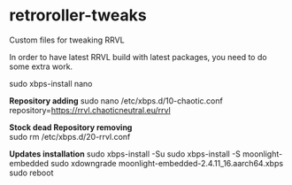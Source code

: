 # retroroller-tweaks
Custom files for tweaking RRVL

In order to have latest RRVL build with latest packages, you need to do some extra work.

sudo xbps-install nano

**Repository adding**
sudo nano /etc/xbps.d/10-chaotic.conf
repository=https://rrvl.chaoticneutral.eu/rrvl

**Stock dead Repository removing** <br>
sudo rm /etc/xbps.d/20-rrvl.conf

**Updates installation**
sudo xbps-install -Su
sudo xbps-install -S moonlight-embedded
sudo xdowngrade moonlight-embedded-2.4.11_16.aarch64.xbps
sudo reboot
